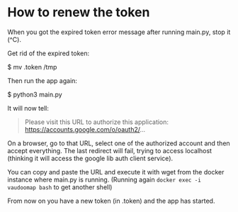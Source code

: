 How to renew the token
======================

When you got the expired token error message after running main.py, stop it (^C).

Get rid of the expired token:

$ mv .token /tmp

Then run the app again:

$ python3 main.py

It will now tell:

> Please visit this URL to authorize this application: https://accounts.google.com/o/oauth2/...

On a browser, go to that URL, select one of the authorized account and then accept everything.
The last redirect will fail, trying to access localhost (thinking it will access the google lib auth client service).

You can copy and paste the URL and execute it with wget from the docker instance where main.py is running.
(Running again `docker exec -i vaudoomap bash` to get another shell)

From now on you have a new token (in .token) and the app has started.
